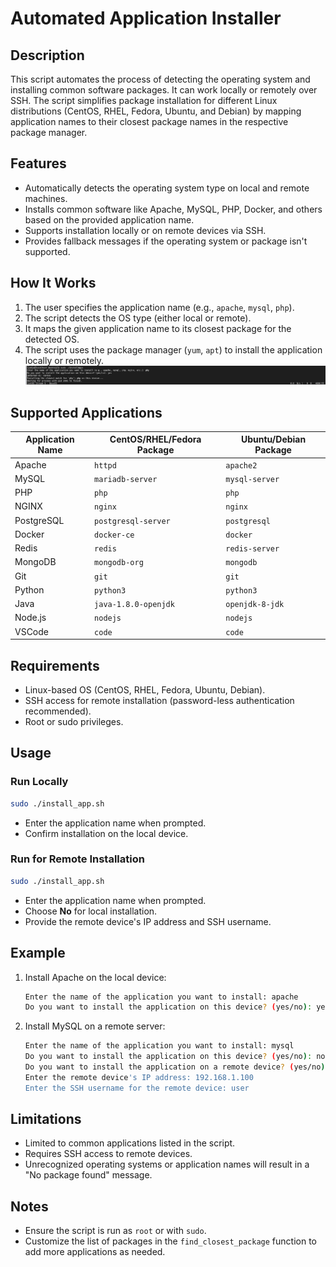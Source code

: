 # Automated Application Installer

## Description
This script automates the process of detecting the operating system and installing common software packages. It can work locally or remotely over SSH. The script simplifies package installation for different Linux distributions (CentOS, RHEL, Fedora, Ubuntu, and Debian) by mapping application names to their closest package names in the respective package manager.

## Features
- Automatically detects the operating system type on local and remote machines.
- Installs common software like Apache, MySQL, PHP, Docker, and others based on the provided application name.
- Supports installation locally or on remote devices via SSH.
- Provides fallback messages if the operating system or package isn't supported.

## How It Works
1. The user specifies the application name (e.g., `apache`, `mysql`, `php`).
2. The script detects the OS type (either local or remote).
3. It maps the given application name to its closest package for the detected OS.
4. The script uses the package manager (`yum`, `apt`) to install the application locally or remotely.
![image1](InstallApps1.png)
## Supported Applications
| Application Name | CentOS/RHEL/Fedora Package | Ubuntu/Debian Package    |
|------------------|----------------------------|--------------------------|
| Apache           | `httpd`                   | `apache2`                |
| MySQL            | `mariadb-server`          | `mysql-server`           |
| PHP              | `php`                     | `php`                    |
| NGINX            | `nginx`                   | `nginx`                  |
| PostgreSQL       | `postgresql-server`       | `postgresql`             |
| Docker           | `docker-ce`               | `docker`                 |
| Redis            | `redis`                   | `redis-server`           |
| MongoDB          | `mongodb-org`             | `mongodb`                |
| Git              | `git`                     | `git`                    |
| Python           | `python3`                 | `python3`                |
| Java             | `java-1.8.0-openjdk`      | `openjdk-8-jdk`          |
| Node.js          | `nodejs`                  | `nodejs`                 |
| VSCode           | `code`                    | `code`                   |

## Requirements
- Linux-based OS (CentOS, RHEL, Fedora, Ubuntu, Debian).
- SSH access for remote installation (password-less authentication recommended).
- Root or sudo privileges.

## Usage
### **Run Locally**
```bash
sudo ./install_app.sh
```
- Enter the application name when prompted.
- Confirm installation on the local device.

### **Run for Remote Installation**
```bash
sudo ./install_app.sh
```
- Enter the application name when prompted.
- Choose **No** for local installation.
- Provide the remote device's IP address and SSH username.

## Example
1. Install Apache on the local device:
   ```bash
   Enter the name of the application you want to install: apache
   Do you want to install the application on this device? (yes/no): yes
   ```

2. Install MySQL on a remote server:
   ```bash
   Enter the name of the application you want to install: mysql
   Do you want to install the application on this device? (yes/no): no
   Do you want to install the application on a remote device? (yes/no): yes
   Enter the remote device's IP address: 192.168.1.100
   Enter the SSH username for the remote device: user
   ```

## Limitations
- Limited to common applications listed in the script.
- Requires SSH access to remote devices.
- Unrecognized operating systems or application names will result in a "No package found" message.

## Notes
- Ensure the script is run as `root` or with `sudo`.
- Customize the list of packages in the `find_closest_package` function to add more applications as needed.
